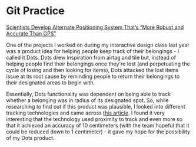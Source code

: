 # Git Practice

[Scientists Develop Alternate Positioning System That’s “More Robust and Accurate Than GPS”](https://nicenews.com/innovation/new-technology-could-replace-gps/) 
 
One of the projects I worked on during my interactive design class last year was a product idea for helping people keep track of their belongings - I called it Dots. Dots drew inspiration from airtag and tile but, instead of helping people find their belongings once they're lost (and perpetuating the cycle of losing and then looking for items), Dots attacked the lost items issue at its root cause by reminding people to return their belongings to their designated areas to begin with. 

Essentially, Dots functionality was dependent on being able to track whether a belonging was in radius of its designated spot. So, while researching to find out if this product was plausible, I looked into different tracking technologies and came across [this article](https://nicenews.com/innovation/new-technology-could-replace-gps/). I found it very interesting that the technology used proximity to track and even more so that it achieved an accuracy of 10 centimeters (with the team hopeful that it could be reduced down to 1 centimeter) - it gave my hope for the possibility of my Dots product. 